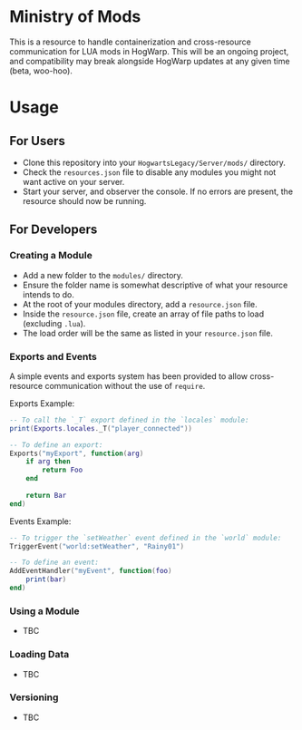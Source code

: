 # Ministry of Mods

This is a resource to handle containerization and cross-resource communication for LUA mods in HogWarp. This will be an ongoing project, and compatibility may break alongside HogWarp updates at any given time (beta, woo-hoo).

# Usage

## For Users

- Clone this repository into your `HogwartsLegacy/Server/mods/` directory.
- Check the `resources.json` file to disable any modules you might not want active on your server.
- Start your server, and observer the console. If no errors are present, the resource should now be running.

## For Developers

### Creating a Module

- Add a new folder to the `modules/` directory.
- Ensure the folder name is somewhat descriptive of what your resource intends to do.
- At the root of your modules directory, add a `resource.json` file.
- Inside the `resource.json` file, create an array of file paths to load (excluding `.lua`).
- The load order will be the same as listed in your `resource.json` file.

### Exports and Events

A simple events and exports system has been provided to allow cross-resource communication without the use of `require`.

Exports Example:
```lua
-- To call the `_T` export defined in the `locales` module:
print(Exports.locales._T("player_connected"))

-- To define an export:
Exports("myExport", function(arg)
    if arg then
        return Foo
    end
    
    return Bar
end)
```
Events Example:
```lua
-- To trigger the `setWeather` event defined in the `world` module:
TriggerEvent("world:setWeather", "Rainy01")

-- To define an event:
AddEventHandler("myEvent", function(foo)
    print(bar)
end)
```

### Using a Module

- TBC

### Loading Data

- TBC

### Versioning

- TBC